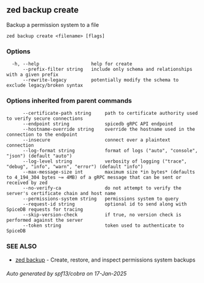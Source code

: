 ## zed backup create

Backup a permission system to a file

```
zed backup create <filename> [flags]
```

### Options

```
  -h, --help                   help for create
      --prefix-filter string   include only schema and relationships with a given prefix
      --rewrite-legacy         potentially modify the schema to exclude legacy/broken syntax
```

### Options inherited from parent commands

```
      --certificate-path string     path to certificate authority used to verify secure connections
      --endpoint string             spicedb gRPC API endpoint
      --hostname-override string    override the hostname used in the connection to the endpoint
      --insecure                    connect over a plaintext connection
      --log-format string           format of logs ("auto", "console", "json") (default "auto")
      --log-level string            verbosity of logging ("trace", "debug", "info", "warn", "error") (default "info")
      --max-message-size int        maximum size *in bytes* (defaults to 4_194_304 bytes ~= 4MB) of a gRPC message that can be sent or received by zed
      --no-verify-ca                do not attempt to verify the server's certificate chain and host name
      --permissions-system string   permissions system to query
      --request-id string           optional id to send along with SpiceDB requests for tracing
      --skip-version-check          if true, no version check is performed against the server
      --token string                token used to authenticate to SpiceDB
```

### SEE ALSO

* [zed backup](zed_backup.md)	 - Create, restore, and inspect permissions system backups

###### Auto generated by spf13/cobra on 17-Jan-2025
